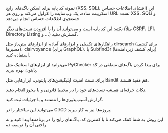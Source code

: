 نمونه کد پایه برای اسکن باگ‌های رایج (XSS، SQLi، افشای اطلاعات حساس)
این اسکریپت ساده، یک وب‌سایت را کراول می‌کند و روی هر URL تست XSS، SQLi و جستجوی اطلاعات حساس انجام می‌دهد

نکته: این کد پایه است و می‌توانید آن را با افزودن تست‌های دیگر (مثلاً CSRF، LFI، Directory Listing و ...) گسترش دهید.

راهکارهای تکمیلی و ابزارهای آماده
از ابزارهای متن‌باز مثل dirsearch (برای کشف مسیرها)، clairvoyance (برای GraphQL)، یا Subfind3r (برای کشف زیردامنه‌ها) استفاده کنید.

می‌توانید از ابزارهای استاتیک مثل PyChecker برای پیدا کردن باگ‌های منطقی در کد پایتون بهره ببرید.

برای تست امنیت اپلیکیشن‌های پایتونی، ابزارهایی مثل Bandit هم مفید هستند.

نکات حرفه‌ای
همیشه تست‌های خود را در محیط قانونی و با مجوز انجام دهید.

گزارش آسیب‌پذیری‌ها را مستند و با جزئیات ثبت کنید.

می‌توانید این ساختار را در CI/CD پروژه‌ها نیز به کار ببرید.

این روش به شما کمک می‌کند تا با کمترین کد، باگ‌های رایج را در برنامه‌ها پیدا کنید و به راحتی آن را توسعه ده
